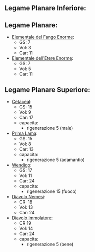 ## Legame Planare Inferiore:




## Legame Planare:
- [Elementale del Fango Enorme](https://golarion.altervista.org/wiki/Elementale_del_Fango_Enorme):
	- GS: 7
	- Vol: 3
	- Car: 11
- [Elementale dell'Etere Enorme](https://golarion.altervista.org/wiki/Elementale_dell%27Etere_Enorme):
	- GS: 7
	- Vol: 5
	- Car: 11



## Legame Planare Superiore:
- [Cetaceal](https://golarion.altervista.org/wiki/Cetaceal):
	- GS: 15
	- Vol: 9
	- Car: 17
	- capacita:
		- rigenerazione 5 (male)
- [Prima Lama](https://golarion.altervista.org/wiki/Prima_Lama):
	- GS: 15
	- Vol: 8
	- Car: 13
	- capacita: 
		- rigenerazione 5 (adamantio)
- [Wendigo](https://golarion.altervista.org/wiki/Wendigo):
	- GS: 17
	- Vol: 11
	- Car: 24
	- capacita:
		- rigenerazione 15 (fuoco)
- [Diavolo Nemesi](https://golarion.altervista.org/wiki/Diavolo_Nemesi):
	- CR: 18
	- Vol: 13
	- Car: 24
- [Diavolo Immolatore](https://golarion.altervista.org/wiki/Diavolo_Immolatore):
	- CR 19
	- Vol: 14
	- Car: 24
	- capacita:
		- rigenerazione 5 (bene)
